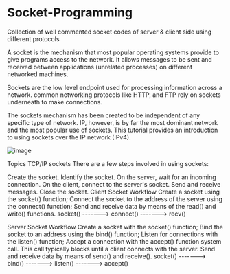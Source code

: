 # Socket-Programming
Collection of well commented socket codes of server &amp; client side using different protocols

A socket is the mechanism that most popular operating systems provide to give programs access to the network. It allows messages to be sent and received between applications (unrelated processes) on different networked machines.

Sockets are the low level endpoint used for processing information across a network. common networking protocols like HTTP, and FTP rely on sockets underneath to make connections.

The sockets mechanism has been created to be independent of any specific type of network. IP, however, is by far the most dominant network and the most popular use of sockets. This tutorial provides an introduction to using sockets over the IP network (IPv4).

![image](https://user-images.githubusercontent.com/68193810/130823650-6da559e5-3629-468c-b2b0-66fc8493b5c2.png)


Topics TCP/IP sockets
There are a few steps involved in using sockets:

Create the socket.
Identify the socket.
On the server, wait for an incoming connection.
On the client, connect to the server's socket.
Send and receive messages.
Close the socket.
Client Socket Workflow
Create a socket using the socket() function;
Connect the socket to the address of the server using the connect() function;
Send and receive data by means of the read() and write() functions.
socket() -------> connect() -------> recv()

Server Socket Workflow
Create a socket with the socket() function;
Bind the socket to an address using the bind() function;
Listen for connections with the listen() function;
Accept a connection with the accept() function system call. This call typically blocks until a client connects with the server.
Send and receive data by means of send() and receive().
socket() -------> bind() -------> listen() -------> accept()
 
